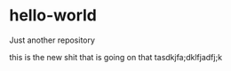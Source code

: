 # hello-world
Just another repository

this is the new shit that is going on that tasdkjfa;dklfjadfj;k
